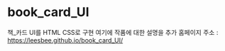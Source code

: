 # book_card_UI
책_카드 UI를 HTML CSS로 구현
여기에 작품에 대한 설명을 추가
홈페이지 주소 : https://leesbee.github.io/book_card_UI/
